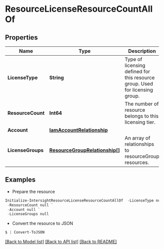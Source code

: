 # ResourceLicenseResourceCountAllOf
## Properties

Name | Type | Description | Notes
------------ | ------------- | ------------- | -------------
**LicenseType** | **String** | Type of licensing defined for this resource group. Used for licensing group. | [optional] [readonly] [default to "Base"]
**ResourceCount** | **Int64** | The number of resource belongs to this licensing tier. | [optional] [readonly] 
**Account** | [**IamAccountRelationship**](IamAccountRelationship.md) |  | [optional] 
**LicenseGroups** | [**ResourceGroupRelationship[]**](ResourceGroupRelationship.md) | An array of relationships to resourceGroup resources. | [optional] [readonly] 

## Examples

- Prepare the resource
```powershell
Initialize-IntersightResourceLicenseResourceCountAllOf  -LicenseType null `
 -ResourceCount null `
 -Account null `
 -LicenseGroups null
```

- Convert the resource to JSON
```powershell
$ | Convert-ToJSON
```

[[Back to Model list]](../README.md#documentation-for-models) [[Back to API list]](../README.md#documentation-for-api-endpoints) [[Back to README]](../README.md)

